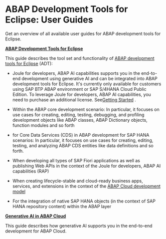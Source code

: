 <!-- loio40bae48ec22f43489dc0573901a32887 -->

# ABAP Development Tools for Eclipse: User Guides

Get an overview of all available user guides for ABAP development tools for Eclipse.

**[ABAP Development Tools for Eclipse](https://help.sap.com/docs/abap-cloud/abap-development-tools-user-guide/about-abap-development-tools-user-guide?version=sap_btp)**

This guide describes the tool set and functionality of [ABAP development tools for Eclipse](https://help.sap.com/docs/ABAP_DEVELOPMENT_TOOLS_FOR_ECLIPSE) \(ADT\):

-   Joule for developers, ABAP AI capabilities supports you in the end-to-end development using generative AI and can be integrated into ABAP development tools for Eclipse. It's currently only available for customers using SAP BTP ABAP environment or SAP S/4HANA Cloud Public Edition. To leverage Joule for developers, ABAP AI capabilities, you need to purchase an additional license. See[Getting Started](https://help.sap.com/docs/abap-ai/generative-ai-in-abap-cloud/prerequisites-and-required-authorizations) .
-   Within the ABAP core development scenario: In particular, it focuses on use cases for creating, editing, testing, debugging, and profiling development objects like ABAP classes, ABAP Dictionary objects, function modules and so forth

-   for Core Data Services \(CDS\) in ABAP development for SAP HANA scenarios: In particular, it focuses on use cases for creating, editing, testing, and analyzing ABAP CDS entities like data definitions and so forth.

-   When developing all types of SAP Fiori applications as well as publishing Web APIs in the context of the Joule for developers, ABAP AI capabilities \(RAP\)

-   When creating lifecycle-stable and cloud-ready business apps, services, and extensions in the context of the [ABAP Cloud development model](https://help.sap.com/docs/abap-cloud/abap-cloud/abap-cloud-in-nutshell)

-   For the integration of native SAP HANA objects \(in the context of SAP HANA repository content\) within the ABAP layer


**[Generative AI in ABAP Cloud](https://help.sap.com/docs/abap-ai/generative-ai-in-abap-cloud/generative-ai-in-abap-cloud?locale=en-US)**

This guide describes how generative AI supports you in the end-to-end development for ABAP Cloud.

